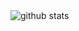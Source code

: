 <picture decoding="async" loading="lazy">
  <source media="(prefers-color-scheme: light)" srcset="https://raw.githubusercontent.com/M0ntaisa/M0ntaisa/output/github-stats.png">
  <source media="(prefers-color-scheme: dark)" srcset="https://raw.githubusercontent.com/M0ntaisa/M0ntaisa/output/github-stats-dark.png">
  <img alt="github stats" src="https://pixel-profile.vercel.app/api/github-stats?username=M0ntaisa&screen_effect=false&theme=fuji&hide=avatar&dithering=true">
</picture>